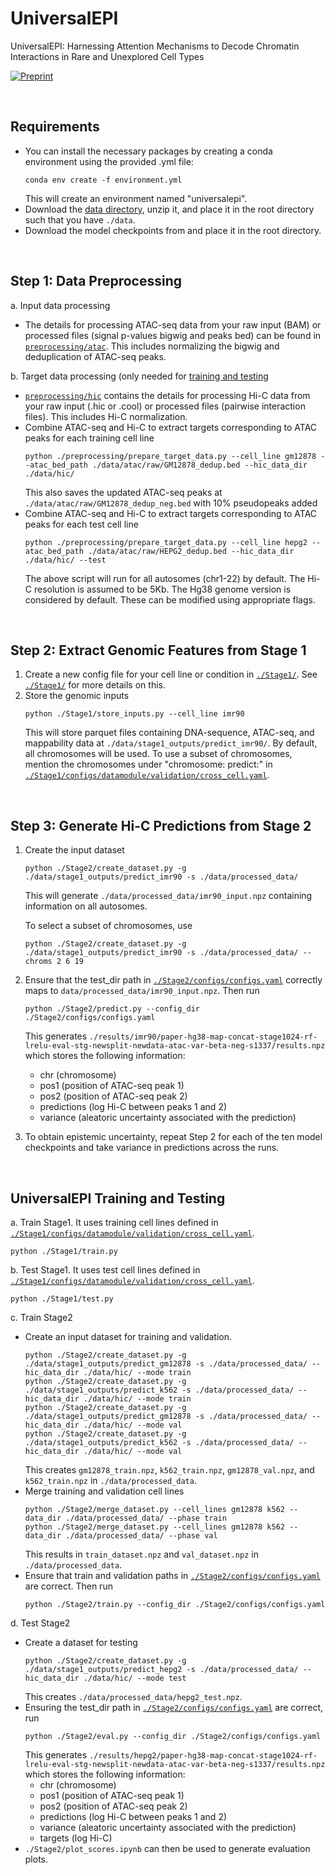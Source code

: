 # UniversalEPI
UniversalEPI: Harnessing Attention Mechanisms to Decode Chromatin Interactions in Rare and Unexplored Cell Types

[![Preprint](https://img.shields.io/badge/preprint-available-green)](https://doi.org/10.1101/2024.11.22.624813) &nbsp;

<br/>

## Requirements

- You can install the necessary packages by creating a conda environment using the provided .yml file:
  ```
  conda env create -f environment.yml
  ```
  This will create an environment named "universalepi".
- Download the [data directory](https://polybox.ethz.ch/index.php/s/YbNWDlOy2waE70V), unzip it, and place it in the root directory such that you have `./data`.
- Download the model checkpoints from <TBD> and place it in the root directory.

<br/> 

## Step 1: Data Preprocessing

a. Input data processing
  - The details for processing ATAC-seq data from your raw input (BAM) or processed files (signal p-values bigwig and peaks bed) can be found in [`preprocessing/atac`](https://github.com/BoevaLab/UniversalEPI/tree/main/preprocessing/atac). This includes normalizing the bigwig and deduplication of ATAC-seq peaks.

b. Target data processing (only needed for [training and testing](https://github.com/BoevaLab/UniversalEPI?tab=readme-ov-file#universalepi-training-and-testing)
  - [`preprocessing/hic`](https://github.com/BoevaLab/UniversalEPI/tree/main/preprocessing/hic) contains the details for processing Hi-C data from your raw input (.hic or .cool) or processed files (pairwise interaction files). This includes Hi-C normalization.
  - Combine ATAC-seq and Hi-C to extract targets corresponding to ATAC peaks for each training cell line
    ```
    python ./preprocessing/prepare_target_data.py --cell_line gm12878 --atac_bed_path ./data/atac/raw/GM12878_dedup.bed --hic_data_dir ./data/hic/
    ```
    This also saves the updated ATAC-seq peaks at `./data/atac/raw/GM12878_dedup_neg.bed` with 10% pseudopeaks added
  - Combine ATAC-seq and Hi-C to extract targets corresponding to ATAC peaks for each test cell line
    ```
    python ./preprocessing/prepare_target_data.py --cell_line hepg2 --atac_bed_path ./data/atac/raw/HEPG2_dedup.bed --hic_data_dir ./data/hic/ --test
    ```
    The above script will run for all autosomes (chr1-22) by default. The Hi-C resolution is assumed to be 5Kb. The Hg38 genome version is considered by default. These can be modified using appropriate flags.

<br/>

## Step 2: Extract Genomic Features from Stage 1

1. Create a new config file for your cell line or condition in [`./Stage1/`](https://github.com/BoevaLab/UniversalEPI/tree/main/Stage1). See [`./Stage1/`](https://github.com/BoevaLab/UniversalEPI/tree/main/Stage1) for more details on this.
2. Store the genomic inputs
   ```
   python ./Stage1/store_inputs.py --cell_line imr90
   ```
   This will store parquet files containing DNA-sequence, ATAC-seq, and mappability data at `./data/stage1_outputs/predict_imr90/`. By default, all chromosomes will be used. To use a subset of chromosomes, mention the chromosomes under "chromosome: predict:" in [`./Stage1/configs/datamodule/validation/cross_cell.yaml`](https://github.com/BoevaLab/UniversalEPI/blob/main/Stage1/configs/datamodule/validation/cross-cell.yaml).

<br/>

## Step 3: Generate Hi-C Predictions from Stage 2

1. Create the input dataset
   ```
   python ./Stage2/create_dataset.py -g ./data/stage1_outputs/predict_imr90 -s ./data/processed_data/
   ```
   This will generate `./data/processed_data/imr90_input.npz` containing information on all autosomes.

   To select a subset of chromosomes, use
   ```
   python ./Stage2/create_dataset.py -g ./data/stage1_outputs/predict_imr90 -s ./data/processed_data/ --chroms 2 6 19
   ```
2. Ensure that the test_dir path in [`./Stage2/configs/configs.yaml`](https://github.com/BoevaLab/UniversalEPI/blob/main/Stage2/configs/configs.yaml) correctly maps to `data/processed_data/imr90_input.npz`. Then run
   ```
   python ./Stage2/predict.py --config_dir ./Stage2/configs/configs.yaml
   ```
   This generates `./results/imr90/paper-hg38-map-concat-stage1024-rf-lrelu-eval-stg-newsplit-newdata-atac-var-beta-neg-s1337/results.npz` which stores the following information:
    - chr (chromosome)
    - pos1 (position of ATAC-seq peak 1)
    - pos2 (position of ATAC-seq peak 2)
    - predictions (log Hi-C between peaks 1 and 2)
    - variance (aleatoric uncertainty associated with the prediction)
3. To obtain epistemic uncertainty, repeat Step 2 for each of the ten model checkpoints and take variance in predictions across the runs.

<br/>

## UniversalEPI Training and Testing

a. Train Stage1. It uses training cell lines defined in [`./Stage1/configs/datamodule/validation/cross_cell.yaml`](https://github.com/BoevaLab/UniversalEPI/blob/main/Stage1/configs/datamodule/validation/cross-cell.yaml).
  ```
  python ./Stage1/train.py
  ```

b. Test Stage1. It uses test cell lines defined in [`./Stage1/configs/datamodule/validation/cross_cell.yaml`](https://github.com/BoevaLab/UniversalEPI/blob/main/Stage1/configs/datamodule/validation/cross-cell.yaml).
  ```
  python ./Stage1/test.py
  ```
  
c. Train Stage2
  - Create an input dataset for training and validation.
    ```
    python ./Stage2/create_dataset.py -g ./data/stage1_outputs/predict_gm12878 -s ./data/processed_data/ --hic_data_dir ./data/hic/ --mode train
    python ./Stage2/create_dataset.py -g ./data/stage1_outputs/predict_k562 -s ./data/processed_data/ --hic_data_dir ./data/hic/ --mode train
    python ./Stage2/create_dataset.py -g ./data/stage1_outputs/predict_gm12878 -s ./data/processed_data/ --hic_data_dir ./data/hic/ --mode val
    python ./Stage2/create_dataset.py -g ./data/stage1_outputs/predict_k562 -s ./data/processed_data/ --hic_data_dir ./data/hic/ --mode val
    ```
    This creates `gm12878_train.npz`, `k562_train.npz`, `gm12878_val.npz`, and `k562_train.npz` in `./data/processed_data`.
  - Merge training and validation cell lines
    ```
    python ./Stage2/merge_dataset.py --cell_lines gm12878 k562 --data_dir ./data/processed_data/ --phase train
    python ./Stage2/merge_dataset.py --cell_lines gm12878 k562 --data_dir ./data/processed_data/ --phase val
    ```
    This results in `train_dataset.npz` and `val_dataset.npz` in `./data/processed_data`.
  - Ensure that train and validation paths in [`./Stage2/configs/configs.yaml`](https://github.com/BoevaLab/UniversalEPI/blob/main/Stage2/configs/configs.yaml) are correct. Then run
    ```
    python ./Stage2/train.py --config_dir ./Stage2/configs/configs.yaml
    ```

d. Test Stage2
  - Create a dataset for testing
    ```
    python ./Stage2/create_dataset.py -g ./data/stage1_outputs/predict_hepg2 -s ./data/processed_data/ --hic_data_dir ./data/hic/ --mode test
    ```
    This creates `./data/processed_data/hepg2_test.npz`.
  - Ensuring the test_dir path in [`./Stage2/configs/configs.yaml`](https://github.com/BoevaLab/UniversalEPI/blob/main/Stage2/configs/configs.yaml) are correct, run
    ```
    python ./Stage2/eval.py --config_dir ./Stage2/configs/configs.yaml
    ```
    This generates `./results/hepg2/paper-hg38-map-concat-stage1024-rf-lrelu-eval-stg-newsplit-newdata-atac-var-beta-neg-s1337/results.npz` which stores the following information:
     - chr (chromosome)
     - pos1 (position of ATAC-seq peak 1)
     - pos2 (position of ATAC-seq peak 2)
     - predictions (log Hi-C between peaks 1 and 2)
     - variance (aleatoric uncertainty associated with the prediction)
     - targets (log Hi-C)
  - `./Stage2/plot_scores.ipynb` can then be used to generate evaluation plots.
